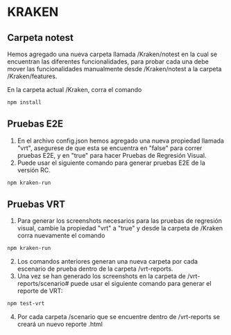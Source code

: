 # KRAKEN

## Carpeta notest
Hemos agregado una nueva carpeta llamada /Kraken/notest en la cual se encuentran las diferentes funcionalidades, para probar cada una debe mover las funcionalidades manualmente desde /Kraken/notest a la carpeta /Kraken/features.

En la carpeta actual /Kraken, corra el comando
```bash
npm install
```

## Pruebas E2E

1. En el archivo config.json hemos agregado una nueva propiedad llamada "vrt", asegurese de que esta se encuentra en "false" para correr pruebas E2E, y en "true" para hacer Pruebas de Regresión Visual. 
2. Puede usar el siguiente comando para generar pruebas E2E de la versión RC.
```bash
npm kraken-run
```

## Pruebas VRT
1. Para generar los screenshots necesarios para las pruebas de regresión visual, cambie la propiedad "vrt" a "true" y desde la carpeta de /Kraken corra nuevamente el comando
```bash
npm kraken-run
```
2. Los comandos anteriores generan una nueva carpeta por cada escenario de prueba dentro de la carpeta /vrt-reports.
3. Una vez se han generado los screenshots en la carpeta de /vrt-reports/scenario# puede usar el siguiente comando para generar el reporte de VRT:
```bash
npm test-vrt
```
4. Por cada carpeta /scenario que se encuentre dentro de /vrt-reports se creará un nuevo reporte .html
